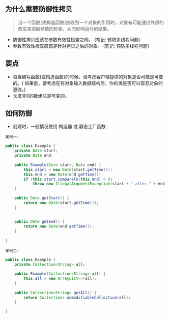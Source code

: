 ## 为什么需要防御性拷贝
> 当一个函数(或构造函数)接收到一个对象的引用时，对象有可能通过外部的改变来突破参数的检查，从而影响运行的结果。
- 防御性拷贝应该在参数有效性检查之前。    (笔记: 预防多线程问题)
- 参数有效性检查应该是针对拷贝之后的对象。  (笔记: 预防多线程问题)

## 要点
- 每当编写函数(或构造函数)的时候，请考虑客户端提供的对象是否可能是可变的。( 如果是，请考虑在将对象输入数据结构后，你的类是否可以容忍对象的更改。)
- 长度非0的数组总是可变的。

## 如何防御
- 创建时，一般情况使用 构造器 或 静态工厂函数

`案例一`:
```java
public class Example {
    private Date start;
    private Date end;
    
    public Example(Date start, Date end) {
        this.start = new Date(start.getTime());
        this.end = new Date(end.getTime());
        if (this.start.compareTo(this.end) > 0)
            throw new IllegalArgumentException(start + " after " + end);
    }
    
    public Date getStart() {
        return new Date(start.getTime());
    }
    
    
    public Date getEnd() {
        return new Date(end.getTime());
    }
    
}
```
`案例二`:
```java
public class Example {
    private Collection<String> all;
    
    public Example(Collection<String> all) {
        this.all = new ArrayList<>(all);
    }
    
    public Collection<String> getAll() {
        return Collections.unmodifiableCollection(all);
    }
    
}
```